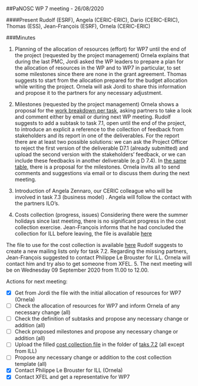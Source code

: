 ##PaNOSC WP 7 meeting - 26/08/2020

####Present
Rudolf (ESRF), Angela (CERIC-ERIC), Dario (CERIC-ERIC), Thomas (ESS), Jean-François (ESRF), Ornela (CERIC-ERIC)

###Minutes

1.	Planning of the allocation of resources (effort) for WP7 until the end of the project (requested by the project management)
Ornela explains that during the last PMC, Jordi asked the WP leaders to prepare a plan for the allocation of resources in the WP and to WP7 in particular, to set some milestones since there are none in the grant agreement. Thomas suggests to start from the allocation prepared for the budget allocation while writing the project. Ornela will ask Jordi to share this information and propose it to the partners for any necessary adjustment.
2.	Milestones (requested by the project management)
Ornela shows a proposal for the [work breakdown per task](WP%20Documents/Tasks%20duration%20and%20work%20breakdown.xlsx), asking partners to take a look and comment either by email or during next WP meeting. Rudolf suggests to add a subtask to task 7.1, open until the end of the project, to introduce an explicit a reference to the collection of feedback from stakeholders and its report in one of the deliverables. For the report there are at least two possible solutions: we can ask the Project Officer to reject the first version of the deliverable D7.1 (already submitted) and upload the second version with the stakeholders’ feedback, or we can include these feedbacks in another deliverable (e.g D 7.4). 
In [the same table]((WP%20Documents/Tasks%20duration%20and%20work%20breakdown.xlsx)), there is a proposal for the milestones. Ornela invits all to send comments and suggestions via email or to discuss them during the next meeting.
3.	Introduction of Angela Zennaro, our CERIC colleague who will be involved in task 7.3 (business model) . Angela will follow the contact with the partners ILO’s.

4.	Costs collection (progress, issues) 
Considering there were the summer holidays since last meeting, there is no significant progress in the cost collection exercise.
Jean-François informs that he had concluded the collection for ILL before leaving, the file is available [here](Task%207.2%20Metrics%20and%20cost%20for%20the%20Photon%20and%20Neutron%20community%20EOSC/metrics%20and%20cost%20model_V2_ILL.xlsx)

The file to use for the cost collection is available [here](Task%207.2%20Metrics%20and%20cost%20for%20the%20Photon%20and%20Neutron%20community%20EOSC/metrics%20and%20cost%20model_V2.xlsx)
Rudolf suggests to create a new mailing lists only for task 7.2. 
Regarding the missing partners, Jean-François suggested to contact Philippe Le Brouster for ILL. Ornela will contact him and try also to get someone from XFEL. 
5.	 The next meeting will be on Wednesday 09 September 2020 from 11.00 to 12.00.


Actions for next meeting:
- [x] Get from Jordi the file with the initial allocation of resources for WP7 (Ornela)
- [ ] Check the allocation of resources for WP7 and inform Ornela of any necessary change (all)
- [ ] Check the definition of subtasks and propose any necessary change or addition (all)
- [ ] Check proposed milestones and propose any necessary change or addition (all)
- [ ] Upload the filled [cost collection file](Task%207.2%20Metrics%20and%20cost%20for%20the%20Photon%20and%20Neutron%20community%20EOSC/metrics%20and%20cost%20model_V2.xlsx) in the folder of [taks 7.2](Task%207.2%20Metrics%20and%20cost%20for%20the%20Photon%20and%20Neutron%20community%20EOSC/metrics%20and%20cost%20model) (all except from ILL)
- [ ] Propose any necessary change or addition to the cost collection template (all)
- [x] Contact Philippe Le Brouster for ILL (Ornela)
- [x] Contact XFEL and get a representative for WP7

